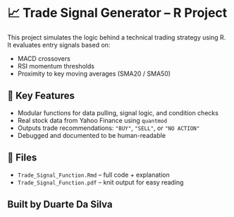 # 📈 Trade Signal Generator – R Project

This project simulates the logic behind a technical trading strategy using R.  
It evaluates entry signals based on:

- MACD crossovers
- RSI momentum thresholds
- Proximity to key moving averages (SMA20 / SMA50)

## 🧠 Key Features

- Modular functions for data pulling, signal logic, and condition checks
- Real stock data from Yahoo Finance using `quantmod`
- Outputs trade recommendations: `"BUY"`, `"SELL"`, or `"NO ACTION"`
- Debugged and documented to be human-readable

## 📂 Files

- `Trade_Signal_Function.Rmd` – full code + explanation
- `Trade_Signal_Function.pdf` – knit output for easy reading

## Built by Duarte Da Silva
